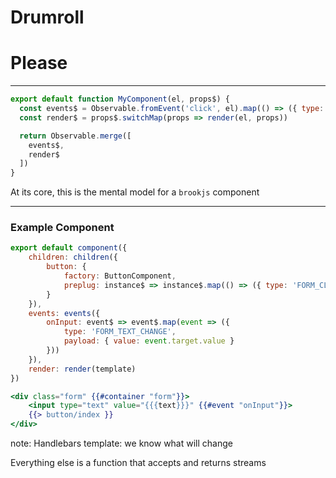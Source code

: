 # Drumroll
# Please

---

```js
export default function MyComponent(el, props$) {
  const events$ = Observable.fromEvent('click', el).map(() => ({ type: 'CLICK' })))
  const render$ = props$.switchMap(props => render(el, props))

  return Observable.merge([
    events$,
    render$
  ])
}
```

At its core, this is the mental model for a `brookjs` component

---

### Example Component

```js
export default component({
    children: children({
        button: {
            factory: ButtonComponent,
            preplug: instance$ => instance$.map(() => ({ type: 'FORM_CLICK' }))
        }
    }),
    events: events({
        onInput: event$ => event$.map(event => ({
            type: 'FORM_TEXT_CHANGE',
            payload: { value: event.target.value }
        }))
    }),
    render: render(template)
})
```

```handlebars
<div class="form" {{#container "form"}}>
    <input type="text" value="{{{text}}}" {{#event "onInput"}}>
    {{> button/index }}
</div>
```

note:
Handlebars template: we know what will change

Everything else is a function that accepts and returns streams
